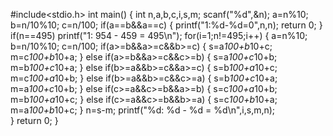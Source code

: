 #include<stdio.h>
int main()
{
	int n,a,b,c,i,s,m;
	scanf("%d",&n);
	a=n%10;
    b=n/10%10;
    c=n/100;
	if(a==b&&a==c)
	    {
	    	printf("1:%d-%d=0",n,n);
	    	return 0;
	    }
	if(n==495)
	printf("1: 954 - 459 = 495\n");
	for(i=1;n!=495;i++)
	{
		a=n%10;
	    b=n/10%10;
	    c=n/100; 
    	if(a>=b&&a>=c&&b>=c)
    	{
		    s=a*100+b*10+c;
            m=c*100+b*10+a;	
		}
		else if(a>=b&&a>=c&&c>=b)
		{
			s=a*100+c*10+b;
            m=b*100+c*10+a;
		}
		else if(b>=a&&b>=c&&a>=c)
		{
			s=b*100+a*10+c;
            m=c*100+a*10+b;
		}
		else if(b>=a&&b>=c&&c>=a)
		{
			s=b*100+c*10+a;
            m=a*100+c*10+b;
		}
		else if(c>=a&&c>=b&&a>=b)
		{
			s=c*100+a*10+b;
            m=b*100+a*10+c;
		}
		else if(c>=a&&c>=b&&b>=a)
		{
			s=c*100+b*10+a;
            m=a*100+b*10+c;
		}
	    n=s-m;
		printf("%d: %d - %d = %d\n",i,s,m,n);	
	}
	return 0;
}
